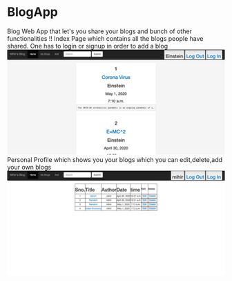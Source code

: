 # BlogApp
Blog Web App that let's you share your blogs and bunch of other functionalities !!
Index Page which contains all the blogs people have shared. One has to login or signup in order to add a blog
![Index Page which contains all the blogs people have shared. One has to login or signup in order to add a blog](https://github.com/mihir1919/BlogApp/blob/master/Screenshot%202020-05-01%20at%2012.42.20%20PM.png)
Personal Profile which shows you your blogs which you can edit,delete,add your own blogs
![Personal Profile which shows you your blogs which you can edit,delete,add](https://github.com/mihir1919/BlogApp/blob/master/Screenshot%202020-05-01%20at%2012.44.10%20PM.png)
